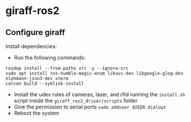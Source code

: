 # giraff-ros2

## Configure giraff
Install dependencies:
* Run the following commands: 
```shell
rosdep install --from-paths src -y --ignore-src
sudo apt install ros-humble-magic-enum libuvc-dev libgoogle-glog-dev nlohmann-json3-dev xterm
colcon build --symlink-install
```
* Install the udev rules of cameras, laser, and rfid running the `install.sh` script inside the `giraff_ros2_driver/scripts` folder
* Give the permission to serial ports `sudo adduser $USER dialout`
* Reboot the system
